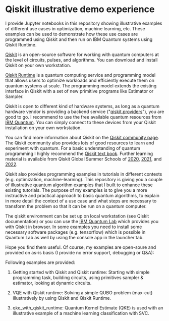 # Qiskit illustrative demo experience

I provide Jupyter notebooks in this repository showing illustrative examples of different use cases in optimization, machine learning, etc. These examples can be used to demonstrate how these use cases are programmed using Qiskit and then run on IBM Quantum systems using Qiskit Runtime.

[Qiskit](https://qiskit.org/documentation/index.html) is an open-source software for working with quantum computers at the level of circuits, pulses, and algorithms. You can download and install Qiskit on your own workstation. 

[Qiskit Runtime](https://qiskit.org/documentation/partners/qiskit_ibm_runtime/index.html) is a quantum computing service and programming model that allows users to optimize workloads and efficiently execute them on quantum systems at scale. The programming model extends the existing interface in Qiskit with a set of new primitive programs like Estimator or Sampler.

Qiskit is open to different kind of hardware systems, as long as a quantum hardware vendor is providing a backend service ("[qiskit.providers](https://qiskit.org/documentation/apidoc/providers.html)"), you are good to go. I recommend to use the free available quantum resources from [IBM Quantum](https://quantum-computing.ibm.com/). You can simply connect to these devices from your Qiskit installation on your own workstation. 

You can find more information about Qiskit on the [Qiskit community page](https://qiskit.org/). The Qiskit community also provides lots of good resources to learn and experiment with quantum. For a basic understanding of quantum programming I highly recommend the [Qiskit text book](https://qiskit.org/learn/). Further learning material is available from Qiskit Global Summer Schools of [2020](https://qiskit.org/learn/summer-school/introduction-to-quantum-computing-and-quantum-hardware-2020), [2021](https://qiskit.org/learn/summer-school/quantum-computing-and-quantum-learning-2021), and [2022](https://qiskit.org/learn/summer-school/quantum-simulation-summer-school-2022).

Qiskit also provides programming examples in tutorials in different contexts (e.g. optimization, machine-learning). This repository is giving you a couple of illustrative quantum algorithm examples that I built to enhance these existing tutorials. The purpose of my examples is to give you a more instructive and practical approach to basic quantum algorithms, to explain in more detail the context of a use case and what steps are necessary to transform the problem so that it can be run on a quantum computer.

The qiskit environment can be set up on local workstation (see Qiskit documentation) or you can use the [IBM Quantum Lab](https://lab.quantum-computing.ibm.com/) which provides you with Qiskit in browser. In some examples you need to install some necessary software packages (e.g. tensorflow) which is possible in Quantum Lab as well by using the console app in the launcher tab.

Hope you find them useful. Of course, my examples are open-soure and provided on as-is basis (I provide no error support, debugging or Q&A):

Following examples are provided:

1. Getting started with Qiskit and Qiskit runtime: Starting with simple programming task, building circuits, using primitives sampler & estimator, looking at dynamic circuits.

2. VQE with Qiskit runtime: Solving a simple QUBO problem (max-cut) illustratively by using Qiskit and Qiskit Runtime.

3. qke_with_qiskit_runtime: Quantum Kernel Estimate (QKE) is used with an illustrative example of a machine learning classification with SVC.
